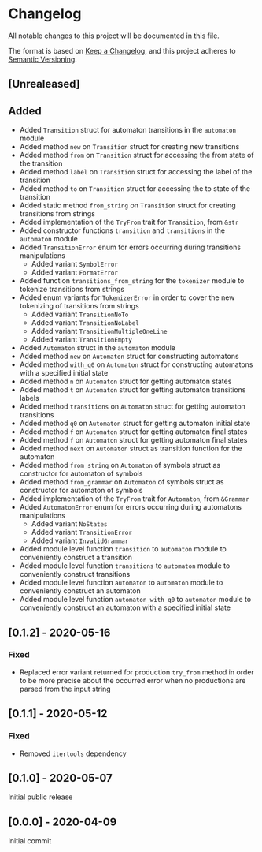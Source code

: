 # Changelog

All notable changes to this project will be documented in this file.

The format is based on [Keep a Changelog](https://keepachangelog.com/en/1.0.0/),
and this project adheres to [Semantic Versioning](https://semver.org/spec/v2.0.0.html).

## [Unrealeased]

## Added

- Added `Transition` struct for automaton transitions in the `automaton` module
- Added method `new` on `Transition` struct for creating new transitions
- Added method `from` on `Transition` struct for accessing the from state of the transition
- Added method `label` on `Transition` struct for accessing the label of the transition
- Added method `to` on `Transition` struct for accessing the to state of the transition
- Added static method `from_string` on `Transition` struct for creating transitions from strings
- Added implementation of the `TryFrom` trait for `Transition`, from `&str`
- Added constructor functions `transition` and `transitions` in the `automaton` module
- Added `TransitionError` enum for errors occurring during transitions manipulations
  - Added variant `SymbolError`
  - Added variant `FormatError`
- Added function `transitions_from_string` for the `tokenizer` module to tokenize transitions from strings
- Added enum variants for `TokenizerError` in order to cover the new tokenizing of transitions from strings
  - Added variant `TransitionNoTo`
  - Added variant `TransitionNoLabel`
  - Added variant `TransitionMultipleOneLine`
  - Added variant `TransitionEmpty`
- Added `Automaton` struct in the `automaton` module
- Added method `new` on `Automaton` struct for constructing automatons
- Added method `with_q0` on `Automaton` struct for constructing automatons with a specified initial state
- Added method `n` on `Automaton` struct for getting automaton states
- Added method `t` on `Automaton` struct for getting automaton transitions labels
- Added method `transitions` on `Automaton` struct for getting automaton transitions
- Added method `q0` on `Automaton` struct for getting automaton initial state
- Added method `f` on `Automaton` struct for getting automaton final states
- Added method `f` on `Automaton` struct for getting automaton final states
- Added method `next` on `Automaton` struct as transition function for the automaton
- Added method `from_string` on `Automaton` of symbols struct as constructor for automaton of symbols
- Added method `from_grammar` on `Automaton` of symbols struct as constructor for automaton of symbols
- Added implementation of the `TryFrom` trait for `Automaton`, from `&Grammar`
- Added `AutomatonError` enum for errors occurring during automatons manipulations
  - Added variant `NoStates`
  - Added variant `TransitionError`
  - Added variant `InvalidGrammar`
- Added module level function `transition` to `automaton` module to conveniently construct a transition
- Added module level function `transitions` to `automaton` module to conveniently construct transitions
- Added module level function `automaton` to `automaton` module to conveniently construct an automaton
- Added module level function `automaton_with_q0` to `automaton` module to conveniently construct an automaton with a specified initial state

## [0.1.2] - 2020-05-16

### Fixed

- Replaced error variant returned for production `try_from` method in order to be more precise about the occurred error when no productions are parsed from the input string

## [0.1.1] - 2020-05-12

### Fixed

- Removed `itertools` dependency

## [0.1.0] - 2020-05-07

Initial public release

## [0.0.0] - 2020-04-09

Initial commit
